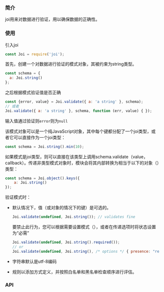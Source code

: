 ### 简介
joi用来对数据进行验证，用以确保数据的正确性。

### 使用

引入joi

```javascript
const Joi = require('joi');
```

首先，创建一个对数据进行验证的模式对象，其被约束为string类型。

```javascript
const schema = {
  a: Joi.string()
};
```

之后根据模式验证值是否正确

```javascript
const {error, value} = Joi.validate({ a: 'a string' }, schema);
// 或者
Joi.validate({ a: 'a string' }, schema, function (err, value) { });
```

输入值通过验证则`error`则为`null`

该模式对象可以是一个纯JavaScript对象，其中每个键都分配了一个joi类型，或者它可以直接作为一个joi类型：

```javascript
const schema = Joi.string().min(10);
```

如果模式是joi类型，则可以直接在该类型上调用schema.validate（value，callback）。传递非类型模式对象时，模块会将其内部转换为相当于以下的对象（）类型：

```javascript
const schema = Joi.object().keys({
    a: Joi.string()
});
```

验证模式时：

* 默认情况下，值（或对象的情况下的键）是可选的。

  ```javascript
  Joi.validate(undefined, Joi.string()); // validates fine
  ```

  要禁止此行为，您可以根据需要设置模式（），或者在传递选项时将状态设置为“必需”

  ```javascript
  Joi.validate(undefined, Joi.string().required());
  // or
  Joi.validate(undefined, Joi.string(), /* options */ { presence: "required" });
  ```

* 字符串默认是utf-8编码

* 规则以添加方式定义，并按照白名单和黑名单检查顺序进行评估。



### API

